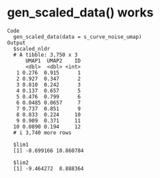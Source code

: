 # gen_scaled_data() works

    Code
      gen_scaled_data(data = s_curve_noise_umap)
    Output
      $scaled_nldr
      # A tibble: 3,750 x 3
          UMAP1  UMAP2    ID
          <dbl>  <dbl> <int>
       1 0.276  0.915      1
       2 0.927  0.347      2
       3 0.810  0.242      3
       4 0.137  0.657      5
       5 0.476  0.799      6
       6 0.0485 0.0657     7
       7 0.737  0.851      9
       8 0.833  0.224     10
       9 0.909  0.371     11
      10 0.0890 0.194     12
      # i 3,740 more rows
      
      $lim1
      [1] -8.699166 10.860784
      
      $lim2
      [1] -9.464272  8.888364
      


